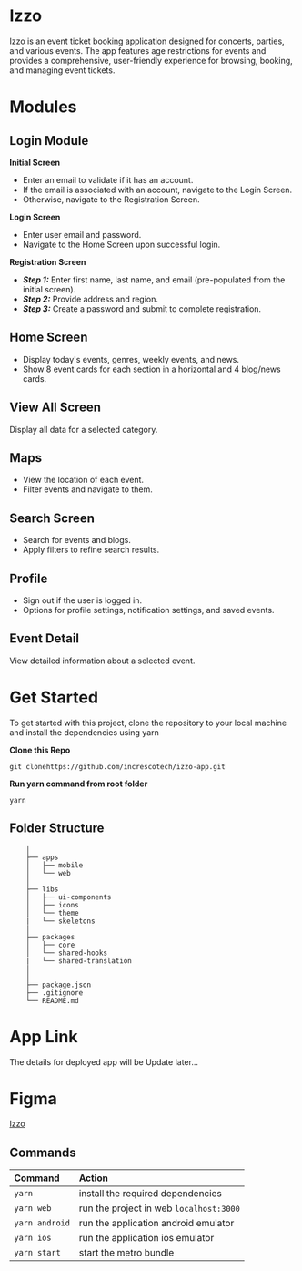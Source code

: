 # Izzo

Izzo is an event ticket booking application designed for concerts, parties, and various events. The app features age restrictions for events and provides a comprehensive, user-friendly experience for browsing, booking, and managing event tickets.

# Modules

## Login Module

**Initial Screen**

- Enter an email to validate if it has an account.
- If the email is associated with an account, navigate to the Login Screen.
- Otherwise, navigate to the Registration Screen.

**Login Screen**

- Enter user email and password.
- Navigate to the Home Screen upon successful login.

**Registration Screen**

- **_Step 1:_** Enter first name, last name, and email (pre-populated from the initial screen).
- **_Step 2:_** Provide address and region.
- **_Step 3:_** Create a password and submit to complete registration.

## Home Screen

- Display today's events, genres, weekly events, and news.
- Show 8 event cards for each section in a horizontal and 4 blog/news cards.

## View All Screen

Display all data for a selected category.

## Maps

- View the location of each event.
- Filter events and navigate to them.

## Search Screen

- Search for events and blogs.
- Apply filters to refine search results.

## Profile

- Sign out if the user is logged in.
- Options for profile settings, notification settings, and saved events.

## Event Detail

View detailed information about a selected event.

# Get Started

To get started with this project, clone the repository to your local machine and install the dependencies using yarn

**Clone this Repo**

```
git clonehttps://github.com/increscotech/izzo-app.git
```

**Run yarn command from root folder**

```
yarn
```

## Folder Structure

```
    │
    ├── apps
    │   ├── mobile
    │   └── web
    │
    ├── libs
    │   ├── ui-components
    │   ├── icons
    │   └── theme
    |   └── skeletons
    │
    ├── packages
    │   ├── core
    │   └── shared-hooks
    |   └── shared-translation
    │
    │
    ├── package.json
    ├── .gitignore
    └── README.md
```

# App Link

The details for deployed app will be Update later...

# Figma

[Izzo](https://www.figma.com/design/TCySYmVMRjCqXX87ChXKNz/IZZO-App-Design-System?node-id=51-2884&t=wt197lZ4aMgrlaWG-0)

## Commands

| Command        | Action                                  |
| :------------- | :-------------------------------------- |
| `yarn`         | install the required dependencies       |
| `yarn web`     | run the project in web `localhost:3000` |
| `yarn android` | run the application android emulator    |
| `yarn ios`     | run the application ios emulator        |
| `yarn start`   | start the metro bundle                  |
